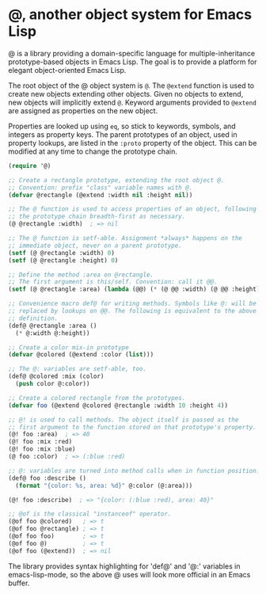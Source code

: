 # @, another object system for Emacs Lisp

@ is a library providing a domain-specific language for
multiple-inheritance prototype-based objects in Emacs Lisp. The goal
is to provide a platform for elegant object-oriented Emacs Lisp.

The root object of the @ object system is `@`. The `@extend` function
is used to create new objects extending other objects. Given no
objects to extend, new objects will implicitly extend `@`. Keyword
arguments provided to `@extend` are assigned as properties on the new
object.

Properties are looked up using `eq`, so stick to keywords, symbols,
and integers as property keys. The parent prototypes of an object,
used in property lookups, are listed in the `:proto` property of the
object. This can be modified at any time to change the prototype
chain.

```el
(require '@)

;; Create a rectangle prototype, extending the root object @.
;; Convention: prefix "class" variable names with @.
(defvar @rectangle (@extend :width nil :height nil))

;; The @ function is used to access properties of an object, following
;; the prototype chain breadth-first as necessary.
(@ @rectangle :width)  ; => nil

;; The @ function is setf-able. Assignment *always* happens on the
;; immediate object, never on a parent prototype.
(setf (@ @rectangle :width) 0)
(setf (@ @rectangle :height) 0)

;; Define the method :area on @rectangle.
;; The first argument is this/self. Convention: call it @@.
(setf (@ @rectangle :area) (lambda (@@) (* (@ @@ :width) (@ @@ :height))))

;; Convenience macro def@ for writing methods. Symbols like @: will be
;; replaced by lookups on @@. The following is equivalent to the above
;; definition.
(def@ @rectangle :area ()
  (* @:width @:height))

;; Create a color mix-in prototype
(defvar @colored (@extend :color (list)))

;; The @: variables are setf-able, too.
(def@ @colored :mix (color)
  (push color @:color))

;; Create a colored rectangle from the prototypes.
(defvar foo (@extend @colored @rectangle :width 10 :height 4))

;; @! is used to call methods. The object itself is passed as the
;; first argument to the function stored on that prototype's property.
(@! foo :area)  ; => 40
(@! foo :mix :red)
(@! foo :mix :blue)
(@ foo :color)  ; => (:blue :red)

;; @: variables are turned into method calls when in function position.
(def@ foo :describe ()
  (format "{color: %s, area: %d}" @:color (@:area)))

(@! foo :describe)  ; => "{color: (:blue :red), area: 40}"

;; @of is the classical "instanceof" operator.
(@of foo @colored)   ; => t
(@of foo @rectangle) ; => t
(@of foo foo)        ; => t
(@of foo @)          ; => t
(@of foo (@extend))  ; => nil
```

The library provides syntax highlighting for 'def@' and '@:' variables
in emacs-lisp-mode, so the above @ uses will look more official in an
Emacs buffer.
